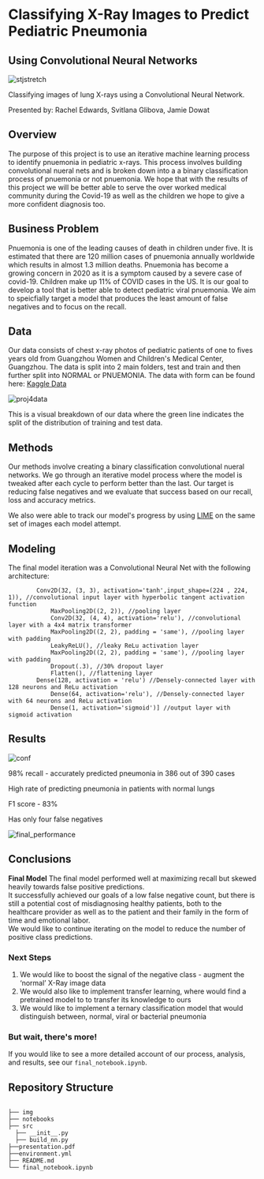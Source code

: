 # Classifying X-Ray Images to Predict Pediatric Pneumonia  
## Using Convolutional Neural Networks  
![stjstretch](./img/stjstretch.JPG)

Classifying images of lung X-rays using a Convolutional Neural Network.


Presented by: Rachel Edwards, Svitlana Glibova, Jamie Dowat

## Overview
The purpose of this project is to use an iterative machine learning process to identify pnuemonia in pediatric x-rays. This process involves building convolutional nueral nets and is broken down into a a binary classification process of pnuemonia or not pnuemonia. We hope that with the results of this project we will be better able to serve the over worked medical community during the Covid-19 as well as the children we hope to give a more confident diagnosis too.


## Business Problem
Pnuemonia is one of the leading causes of death in children under five. It is estimated that there are 120 million cases of pnuemonia annually worldwide which results in almost 1.3 million deaths. Pnuemonia has become a growing concern in 2020 as it is a symptom caused by a severe case of covid-19. Children make up 11% of COVID cases in the US. It is our goal to develop a tool that is better able to detect pediatric viral pnuemonia. We aim to speicfially target a model that produces the least amount of false negatives and to focus on the recall.

## Data
Our data consists of chest x-ray photos of pediatric patients of one to fives years old from Guangzhou Women and Children's Medical Center, Guangzhou. The data is split into 2 main folders, test and train and then further split into NORMAL or PNUEMONIA. The data with  form can be found here: [Kaggle Data](https://www.kaggle.com/jamiedowat/chest-xray-images-guangzhou-women-and-childrens)  

![proj4data](./img/proj4data.JPG)

This is a visual breakdown of our data where the green line indicates the split of the distribution of training and test data.

## Methods
Our methods involve creating a binary classification convolutional nueral networks. We go through an iterative model process where the model is tweaked after each cycle to perform better than the last. Our target is reducing false negatives and we evaluate that success based on our recall, loss and accuracy metrics.

We also were able to track our model's progress by using [LIME](https://github.com/marcotcr/lime/blob/master/doc/notebooks/Tutorial%20-%20Image%20Classification%20Keras.ipynb) on the same set of images each model attempt.

## Modeling  
The final model iteration was a Convolutional Neural Net with the following architecture:  
~~~
	    Conv2D(32, (3, 3), activation='tanh',input_shape=(224 , 224, 1)), //convolutional input layer with hyperbolic tangent activation function
            MaxPooling2D((2, 2)), //pooling layer
            Conv2D(32, (4, 4), activation='relu'), //convolutional layer with a 4x4 matrix transformer
            MaxPooling2D((2, 2), padding = 'same'), //pooling layer with padding
            LeakyReLU(), //leaky ReLu activation layer
            MaxPooling2D((2, 2), padding = 'same'), //pooling layer with padding
            Dropout(.3), //30% dropout layer 
            Flatten(), //flattening layer
	    Dense(128, activation = 'relu') //Densely-connected layer with 128 neurons and ReLu activation
            Dense(64, activation='relu'), //Densely-connected layer with 64 neurons and ReLu activation
            Dense(1, activation='sigmoid')] //output layer with sigmoid activation  
~~~
  
## Results
![conf](./img/conf.JPG)

98% recall - accurately predicted pneumonia in 386 out of 390 cases

High rate of predicting pneumonia in patients with normal lungs

F1 score - 83%

Has only four false negatives

![final_performance](./img/final_model_performance.png)


## Conclusions
**Final Model**
The final model performed well at maximizing recall but skewed heavily towards false positive predictions.  
It successfully achieved our goals of a low false negative count, but there is still a potential cost of misdiagnosing healthy patients, both to the healthcare provider as well as to the patient and their family in the form of time and emotional labor.  
We would like to continue iterating on the model to reduce the number of positive class predictions.  
 

### Next Steps
 1. We would like to boost the signal of the negative class - augment the ‘normal’ X-Ray image data
 2. We would also like to implement transfer learning, where would find a pretrained model to to transfer its knowledge to ours
 3. We would like to implement a ternary classification model that would distinguish between, normal, viral or bacterial pneumonia

### But wait, there's more!

If you would like to see a more detailed account of our process, analysis, and results, see our `final_notebook.ipynb`.

## Repository Structure
```

├── img
├── notebooks
├── src
  ├── __init__.py
  ├── build_nn.py
├──presentation.pdf
├──environment.yml
├── README.md
└── final_notebook.ipynb
